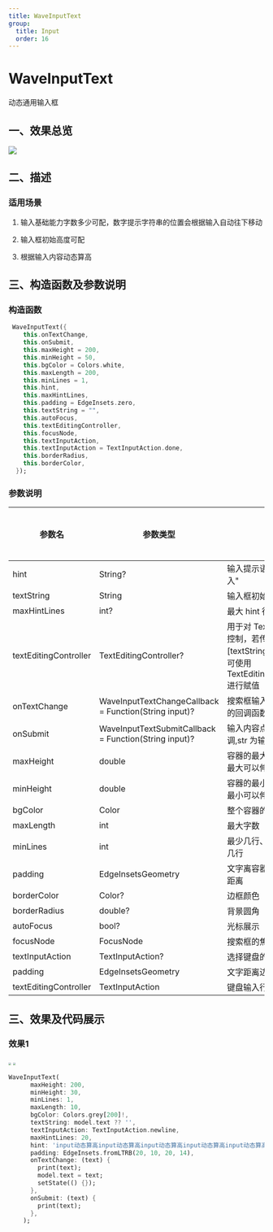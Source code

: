 ```yaml
---
title: WaveInputText
group:
  title: Input
  order: 16
---
```


# WaveInputText

动态通用输入框

## 一、效果总览

<img src="./img/WaveInputTextIntro.png" style="zoom: 100%;" />

## 二、描述

### 适用场景

1. 输入基础能力字数多少可配，数字提示字符串的位置会根据输入自动往下移动

2. 输入框初始高度可配

3. 根据输入内容动态算高

## 三、构造函数及参数说明

### 构造函数

```dart
 WaveInputText({
    this.onTextChange,
    this.onSubmit,
    this.maxHeight = 200,
    this.minHeight = 50,
    this.bgColor = Colors.white,
    this.maxLength = 200,
    this.minLines = 1,
    this.hint,
    this.maxHintLines,
    this.padding = EdgeInsets.zero,
    this.textString = "",
    this.autoFocus,
    this.textEditingController,
    this.focusNode,
    this.textInputAction,
    this.textInputAction = TextInputAction.done,
    this.borderRadius,
    this.borderColor,
  });
```

### 参数说明

| **参数名**            | **参数类型**                                         | **描述**                                                     | **是否必填** | **默认值**           |
| --------------------- | ---------------------------------------------------- | ------------------------------------------------------------ | ------------ | -------------------- |
| hint                  | String?                                               | 输入提示语,默认为"请输入"                                 | 否           | 默认值为国际化配置文本 "请输入"          |
| textString            | String                                               | 输入框初始值                                                 | 否           | ""                   |
| maxHintLines          | int?                                                 | 最大 hint 行数                                               |              |                      |
| textEditingController | TextEditingController?                               | 用于对 TextField 更精细的控制，若传入该字段，[textString] 参数将失效，可使用 TextEditingController.text 进行赋值 | 否           |                      |
| onTextChange          | WaveInputTextChangeCallback = Function(String input)? | 搜索框输入内容改变时候的回调函数,str 为输入内容              | 否           | 无                   |
| onSubmit              | WaveInputTextSubmitCallback = Function(String input)? | 输入内容点击确定后的回调,str 为输入内容                      | 否           | 空                   |
| maxHeight             | double                                               | 容器的最大高度、输入框最大可以伸缩的高度                     | 否           | 空                   |
| minHeight             | double                                               | 容器的最小高度、输入框最小可以伸缩的高度                     | 否           | 空                   |
| bgColor               | Color                                                | 整个容器的背景颜色                                           | 否           | Colors.white         |
| maxLength             | int                                                  | 最大字数                                                     | 否           | 200                  |
| minLines              | int                                                  | 最少几行、文字可以输入几行                                   | 否           | 1                    |
| padding               | EdgeInsetsGeometry                                   | 文字离容器的上下左右的距离                                   | 否           | EdgeInsets.zero      |
| borderColor           | Color?                                               | 边框颜色                                                     | 否           |                      |
| borderRadius          | double?                                              | 背景圆角                                                     | 否           |                      |
| autoFocus             | bool?                                                | 光标展示                                                     | 否           |                      |
| focusNode             | FocusNode                                            | 搜索框的焦点控制器                                           | 否           |                      |
| textInputAction       | TextInputAction?                                     | 选择键盘的完成按钮                                           | 否           |                      |
| padding               | EdgeInsetsGeometry                                   | 文字距离边框的边距                                           | 否           | EdgeInsets.zero      |
| textEditingController | TextInputAction                                      | 键盘输入行为                                                 | 否           | TextInputAction.done |

## 三、效果及代码展示

### 效果1

<img src="./img/WaveInputTextDemoFull.png" style="zoom: 33%;" />

<img src="./img/WaveInputTextDemoEmpty.png" style="zoom:33%;" />

```dart
WaveInputText(
      maxHeight: 200,
      minHeight: 30,
      minLines: 1,
      maxLength: 10,
      bgColor: Colors.grey[200]!,
      textString: model.text ?? '',
      textInputAction: TextInputAction.newline,
      maxHintLines: 20,
      hint: 'input动态算高input动态算高input动态算高input动态算高input动态算高',
      padding: EdgeInsets.fromLTRB(20, 10, 20, 14),
      onTextChange: (text) {
        print(text);
        model.text = text;
        setState(() {});
      },
      onSubmit: (text) {
        print(text);
      },
    );
```
